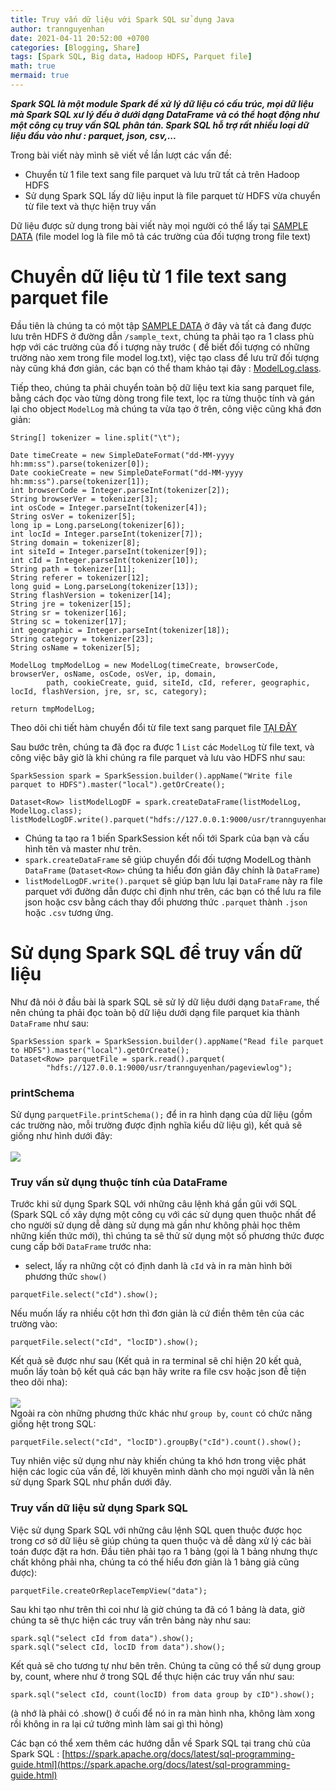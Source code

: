 ```yaml
---
title: Truy vấn dữ liệu với Spark SQL sử dụng Java 
author: trannguyenhan 
date: 2021-04-11 20:52:00 +0700
categories: [Blogging, Share]
tags: [Spark SQL, Big data, Hadoop HDFS, Parquet file]
math: true
mermaid: true
---
```


***Spark SQL là một module Spark để xử lý dữ liệu có cấu trúc, mọi dữ liệu mà Spark SQL xư lý đều ở dưới dạng DataFrame và có thể hoạt động như một công cụ truy vấn SQL phân tán. Spark SQL hỗ trợ rất nhiều loại dữ liệu đầu vào như : parquet, json, csv,...***

Trong bài viết này mình sẽ viết về lần lượt các vấn đề: 
- Chuyển từ 1 file text sang file parquet và lưu trữ tất cả trên Hadoop HDFS
- Sử dụng Spark SQL lấy dữ liệu input là file parquet từ HDFS vừa chuyển từ file text và thực hiện truy vấn

Dữ liệu được sử dụng trong bài viết này mọi người có thể lấy tại [SAMPLE DATA](https://github.com/demanejar/parquet-io-spark/tree/master/sample_text) (file model log là file mô tả các trường của đối tượng trong file text)

# Chuyển dữ liệu từ 1 file text sang parquet file 
Đầu tiên là chúng ta có một tập [SAMPLE DATA](https://github.com/demanejar/parquet-io-spark/tree/master/sample_text) ở đây và tất cả đang được lưu trên HDFS ở đường dẫn `/sample_text`, chúng ta phải tạo ra 1 class phù hợp với các trường của đố i tượng này trước ( để biết đối tượng có những trường nào xem trong file model log.txt), việc tạo class để lưu trữ đối tượng này cũng khá đơn giản, các bạn có thể tham khảo tại đây : [ModelLog.class](https://github.com/demanejar/parquet-io-spark/blob/master/src/model/ModelLog.java).

Tiếp theo, chúng ta phải chuyển toàn bộ dữ liệu text kia sang parquet file, bằng cách đọc vào từng dòng trong file text, lọc ra từng thuộc tính và gán lại cho object `ModelLog` mà chúng ta vừa tạo ở trên, công việc cũng khá đơn giản: 
```
String[] tokenizer = line.split("\t");

Date timeCreate = new SimpleDateFormat("dd-MM-yyyy hh:mm:ss").parse(tokenizer[0]);
Date cookieCreate = new SimpleDateFormat("dd-MM-yyyy hh:mm:ss").parse(tokenizer[1]);
int browserCode = Integer.parseInt(tokenizer[2]);
String browserVer = tokenizer[3];
int osCode = Integer.parseInt(tokenizer[4]);
String osVer = tokenizer[5];
long ip = Long.parseLong(tokenizer[6]);
int locId = Integer.parseInt(tokenizer[7]);
String domain = tokenizer[8];
int siteId = Integer.parseInt(tokenizer[9]);
int cId = Integer.parseInt(tokenizer[10]);
String path = tokenizer[11];
String referer = tokenizer[12];
long guid = Long.parseLong(tokenizer[13]);
String flashVersion = tokenizer[14];
String jre = tokenizer[15];
String sr = tokenizer[16];
String sc = tokenizer[17];
int geographic = Integer.parseInt(tokenizer[18]);
String category = tokenizer[23];
String osName = tokenizer[5];

ModelLog tmpModelLog = new ModelLog(timeCreate, browserCode, browserVer, osName, osCode, osVer, ip, domain,
        path, cookieCreate, guid, siteId, cId, referer, geographic, locId, flashVersion, jre, sr, sc, category);

return tmpModelLog;
```

Theo dõi chi tiết hàm chuyển đổi từ file text sang parquet file [TẠI ĐÂY](https://github.com/demanejar/parquet-io-spark/blob/master/src/fileservices/ReadFileText.java)

Sau bước trên, chúng ta đã đọc ra được 1 `List` các `ModelLog` từ file text, và công việc bây giờ là khi chúng ra file parquet và lưu vào HDFS như sau: 
```
SparkSession spark = SparkSession.builder().appName("Write file parquet to HDFS").master("local").getOrCreate();
		
Dataset<Row> listModelLogDF = spark.createDataFrame(listModelLog, ModelLog.class);
listModelLogDF.write().parquet("hdfs://127.0.0.1:9000/usr/trannguyenhan/pageviewlog");
```

- Chúng ta tạo ra 1 biến SparkSession kết nối tới Spark của bạn và cấu hình tên và master như trên. 
- `spark.createDataFrame` sẽ giúp chuyển đổi đối tượng ModelLog thành `DataFrame` (`Dataset<Row>` chúng ta hiểu đơn giản đây chính là `DataFrame`)
- `listModelLogDF.write().parquet` sẽ giúp bạn lưu lại `DataFrame` này ra file parquet với đường dẫn được chỉ định như trên, các bạn có thể lưu ra file json hoặc csv bằng cách thay đổi phương thức `.parquet` thành `.json` hoặc `.csv` tương ứng.

# Sử dụng Spark SQL để truy vấn dữ liệu 
Như đã nói ở đầu bài là spark SQL sẽ sử lý dữ liệu dưới dạng `DataFrame`, thế nên chúng ta phải đọc toàn bộ dữ liệu dưới dạng file parquet kia thành `DataFrame` như sau: 
```
SparkSession spark = SparkSession.builder().appName("Read file parquet to HDFS").master("local").getOrCreate();
Dataset<Row> parquetFile = spark.read().parquet(
        "hdfs://127.0.0.1:9000/usr/trannguyenhan/pageviewlog");
```

### printSchema
Sử dụng `parquetFile.printSchema();` để in ra hình dạng của dữ liệu (gồm các trường nào, mỗi trường được định nghĩa kiểu dữ liệu gì), kết quả sẽ giống như hình dưới đây: <br /><br />
![](https://i.pinimg.com/236x/0a/5d/da/0a5dda4f65d575761f4b4fa51f097729.jpg)
<br />

### Truy vấn sử dụng thuộc tính của DataFrame
Trước khi sử dụng Spark SQL với những câu lệnh khá gần gũi với SQL (Spark SQL cố xây dựng một công cụ với các sử dụng quen thuộc nhất để cho người sử dụng dễ dàng sử dụng mà gần như không phải học thêm những kiến thức mới), thì chúng ta sẽ thử sử dụng một số phương thức được cung cấp bởi `DataFrame` trước nha: 
- select, lấy ra những cột có định danh là `cId` và in ra màn hình bởi phương thức `show()`
```
parquetFile.select("cId").show();
```
Nếu muốn lấy ra nhiều cột hơn thì đơn giản là cứ điền thêm tên của các trường vào: 
```
parquetFile.select("cId", "locID").show();
```
Kết quả sẽ được như sau (Kết quả in ra terminal sẽ chỉ hiện 20 kết quả, muốn lấy toàn bộ kết quả các bạn hãy write ra file csv hoặc json đễ tiện theo dõi nha): <br /><br />
![](https://i.pinimg.com/564x/30/f9/9a/30f99a8edb7b6838653196056c9ad3d4.jpg)
<br />
Ngoài ra còn những phương thức khác như `group by`, `count` có chức năng giống hệt trong SQL:
```
parquetFile.select("cId", "locID").groupBy("cId").count().show();
```
Tuy nhiên việc sử dụng như này khiến chúng ta khó hơn trong việc phát hiện các logic của vấn đề, lời khuyên mình dành cho mọi người vẫn là nên sử dụng Spark SQL như phần dưới đây.

### Truy vấn dữ liệu sử dụng Spark SQL
Việc sử dụng Spark SQL với những câu lệnh SQL quen thuộc được học trong cơ sở dữ liệu sẽ giúp chúng ta quen thuộc và dễ dàng xử lý các bài toán được đặt ra hơn.
Đầu tiên phải tạo ra 1 bảng (gọi là 1 bảng nhưng thực chất không phải nha, chúng ta có thể hiểu đơn giản là 1 bảng giả cũng được): 
```
parquetFile.createOrReplaceTempView("data");
```
Sau khi tạo như trên thì coi như là giờ chúng ta đã có 1 bảng là data, giờ chúng ta sẽ thực hiện các truy vấn trên bảng này như sau: 
```
spark.sql("select cId from data").show();
spark.sql("select cId, locID from data").show();
```
Kết quả sẽ cho tương tự như bên trên.
Chúng ta cũng có thể sử dụng group by, count, where như ở trong SQL để thực hiện các truy vấn như sau: 
```
spark.sql("select cId, count(locID) from data group by cID").show();
```
(à nhớ là phải có .show() ở cuối để nó in ra màn hình nha, không làm xong rồi không in ra lại cứ tưởng mình làm sai gì thì hỏng)

Các bạn có thể xem thêm các hướng dẫn về Spark SQL tại trang chủ của Spark SQL : [https://spark.apache.org/docs/latest/sql-programming-guide.html](https://spark.apache.org/docs/latest/sql-programming-guide.html)
